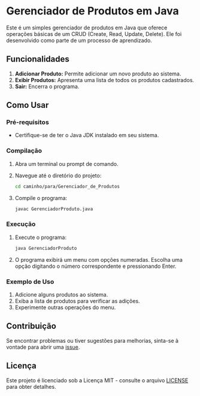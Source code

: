 # Gerenciador de Produtos em Java

Este é um simples gerenciador de produtos em Java que oferece operações básicas de um CRUD (Create, Read, Update, Delete). Ele foi desenvolvido como parte de um processo de aprendizado.

## Funcionalidades

1. **Adicionar Produto:** Permite adicionar um novo produto ao sistema.
2. **Exibir Produtos:** Apresenta uma lista de todos os produtos cadastrados.
3. **Sair:** Encerra o programa.

## Como Usar

### Pré-requisitos

- Certifique-se de ter o Java JDK instalado em seu sistema.

### Compilação

1. Abra um terminal ou prompt de comando.
2. Navegue até o diretório do projeto:

    ```bash
    cd caminho/para/Gerenciador_de_Produtos
    ```

3. Compile o programa:

    ```bash
    javac GerenciadorProduto.java
    ```

### Execução

1. Execute o programa:

    ```bash
    java GerenciadorProduto
    ```

2. O programa exibirá um menu com opções numeradas. Escolha uma opção digitando o número correspondente e pressionando Enter.

### Exemplo de Uso

1. Adicione alguns produtos ao sistema.
2. Exiba a lista de produtos para verificar as adições.
3. Experimente outras operações do menu.

## Contribuição

Se encontrar problemas ou tiver sugestões para melhorias, sinta-se à vontade para abrir uma [issue](https://github.com/seu-usuario/Gerenciador_de_Produtos/issues).

## Licença

Este projeto é licenciado sob a Licença MIT - consulte o arquivo [LICENSE](LICENSE) para obter detalhes.


